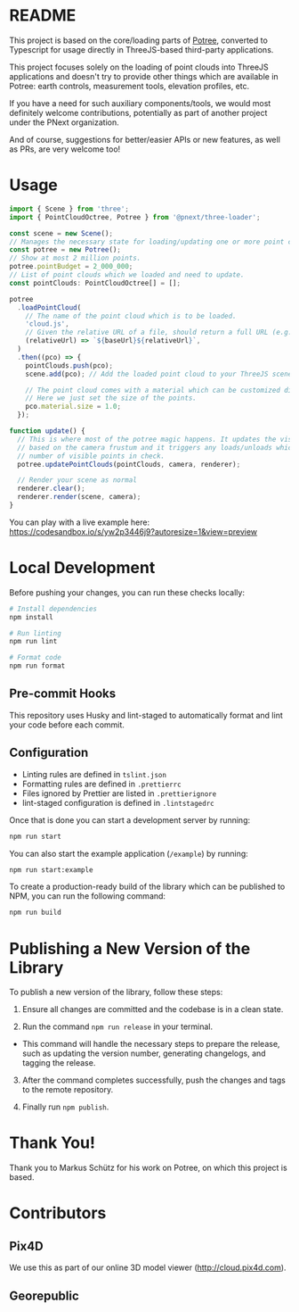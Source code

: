 # README

This project is based on the core/loading parts of [Potree](http://potree.org/), converted to Typescript for usage directly in ThreeJS-based third-party applications.

This project focuses solely on the loading of point clouds into ThreeJS applications and doesn't try to provide other things which are available in Potree: earth controls, measurement tools, elevation profiles, etc.

If you have a need for such auxiliary components/tools, we would most definitely welcome contributions, potentially as part of another project under the PNext organization.

And of course, suggestions for better/easier APIs or new features, as well as PRs, are very welcome too!

# Usage

```typescript
import { Scene } from 'three';
import { PointCloudOctree, Potree } from '@pnext/three-loader';

const scene = new Scene();
// Manages the necessary state for loading/updating one or more point clouds.
const potree = new Potree();
// Show at most 2 million points.
potree.pointBudget = 2_000_000;
// List of point clouds which we loaded and need to update.
const pointClouds: PointCloudOctree[] = [];

potree
  .loadPointCloud(
    // The name of the point cloud which is to be loaded.
    'cloud.js',
    // Given the relative URL of a file, should return a full URL (e.g. signed).
    (relativeUrl) => `${baseUrl}${relativeUrl}`,
  )
  .then((pco) => {
    pointClouds.push(pco);
    scene.add(pco); // Add the loaded point cloud to your ThreeJS scene.

    // The point cloud comes with a material which can be customized directly.
    // Here we just set the size of the points.
    pco.material.size = 1.0;
  });

function update() {
  // This is where most of the potree magic happens. It updates the visiblily of the octree nodes
  // based on the camera frustum and it triggers any loads/unloads which are necessary to keep the
  // number of visible points in check.
  potree.updatePointClouds(pointClouds, camera, renderer);

  // Render your scene as normal
  renderer.clear();
  renderer.render(scene, camera);
}
```

You can play with a live example here: https://codesandbox.io/s/yw2p3446j9?autoresize=1&view=preview

# Local Development

Before pushing your changes, you can run these checks locally:

```bash
# Install dependencies
npm install

# Run linting
npm run lint

# Format code
npm run format
```

## Pre-commit Hooks

This repository uses Husky and lint-staged to automatically format and lint your code before each commit.

## Configuration

- Linting rules are defined in `tslint.json`
- Formatting rules are defined in `.prettierrc`
- Files ignored by Prettier are listed in `.prettierignore`
- lint-staged configuration is defined in `.lintstagedrc`

Once that is done you can start a development server by running:

```bash
npm run start
```

You can also start the example application (`/example`) by running:

```bash
npm run start:example
```

To create a production-ready build of the library which can be published to NPM, you can run the following command:

```bash
npm run build
```

# Publishing a New Version of the Library

To publish a new version of the library, follow these steps:

1. Ensure all changes are committed and the codebase is in a clean state.

2. Run the command `npm run release` in your terminal.

- This command will handle the necessary steps to prepare the release, such as updating the version number, generating changelogs, and tagging the release.

3. After the command completes successfully, push the changes and tags to the remote repository.

4. Finally run `npm publish`.

# Thank You!

Thank you to Markus Schütz for his work on Potree, on which this project is based.

# Contributors

## Pix4D

We use this as part of our online 3D model viewer (http://cloud.pix4d.com).

## Georepublic
